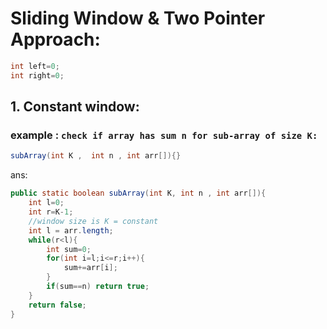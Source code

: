 # Sliding Window & Two Pointer Approach:
``` java
int left=0;
int right=0;
```
## 1. Constant window:
### example : `check if array has sum n for sub-array of size K: `
``` java 
subArray(int K ,  int n , int arr[]){} 
```
ans:
``` java
public static boolean subArray(int K, int n , int arr[]){
    int l=0;
    int r=K-1;
    //window size is K = constant
    int l = arr.length;
    while(r<l){
        int sum=0;
        for(int i=l;i<=r;i++){
            sum+=arr[i];
        }
        if(sum==n) return true;
    }
    return false;
}
```


